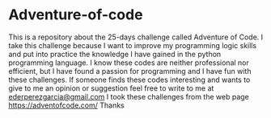 # Adventure-of-code
This is a repository about the  25-days challenge called Adventure of Code. 
I take this challenge because I want to improve my programming logic skills and put into practice the knowledge I have gained in the python programming language. I know these codes are neither professional nor efficient, but  I have found a passion for programming and I have fun with these challenges. 
If someone finds these codes interesting and wants to give to me an opinion or suggestion feel free to write to me at ederperezgarcia@gmail.com 
I took these challenges from the web page https://adventofcode.com/
Thanks
